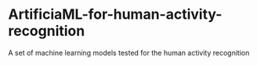 # ArtificiaML-for-human-activity-recognition
A set of machine learning models tested for the human activity recognition
